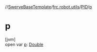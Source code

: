 //[SwerveBaseTemplate](../../../index.md)/[frc.robot.utils](../index.md)/[PID](index.md)/[p](p.md)

# p

[jvm]\
open var [p](p.md): [Double](https://kotlinlang.org/api/latest/jvm/stdlib/kotlin/-double/index.html)
